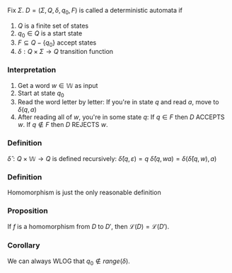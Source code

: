 Fix $\Sigma$. $D=(\Sigma,Q,\delta,q_{0},F)$ is called a deterministic automata if 
1. $Q$ is a finite set of states
2. $q_{0}\in Q$ is a start state
3. $F\subseteq Q-\{ q_{0} \}$ accept states
4. $\delta:Q\times \Sigma\to Q$ transition function

### Interpretation
1. Get a word $w\in \mathbb{W}$ as input
2. Start at state $q_{0}$
3. Read the word letter by letter: 
   If you're in state $q$ and read $a$, move to $\delta(q,a)$
4. After reading all of $w$, you're in some state $q$:
   If $q\in F$ then $D$ ACCEPTS $w$.
   If $q\not\in F$ then $D$ REJECTS $w$.

### Definition
$\hat{\delta}:Q\times \mathbb{W}\to Q$ is defined recursively:
$\hat{\delta}(q,\varepsilon)=q$
$\hat{\delta}(q,wa)=\delta(\hat{\delta}(q,w),a)$

### Definition
Homomorphism is just the only reasonable definition

### Proposition
If $f$ is a homomorphism from $D$ to $D'$, then $\mathcal{L}(D)=\mathcal{L}(D')$.

### Corollary
We can always WLOG that $q_{0}\not\in range(\delta)$.